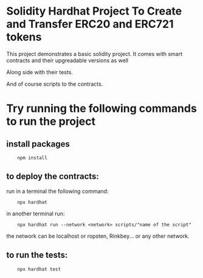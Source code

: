 # Solidity Hardhat Project To Create and Transfer ERC20 and ERC721 tokens

This project demonstrates a basic solidity project. It comes with smart contracts and their upgreadable versions as well

Along side with their tests.

And of course scripts to the contracts.

# Try running the following commands to run the project

## install packages
```shell
	npm install
```

## to deploy the contracts:

run in a terminal the following command:
```shell
	npx hardhat
```

in another terminal run:
```shell
	npx hardhat run --network <network> scripts/"name of the script"
```

the network can be localhost or ropsten, Rinkbey... or any other network. 

## to run the tests:
```shell
	npx hardhat test
```
